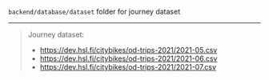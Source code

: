 `backend/database/dataset` folder for journey dataset

- - -
> Journey dataset:
> - https://dev.hsl.fi/citybikes/od-trips-2021/2021-05.csv
> - https://dev.hsl.fi/citybikes/od-trips-2021/2021-06.csv
> - https://dev.hsl.fi/citybikes/od-trips-2021/2021-07.csv